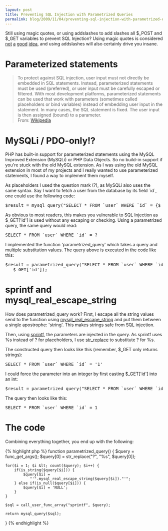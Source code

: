 ```yaml
---
layout: post
title: Preventing SQL Injection with Parametrized Queries
permalink: blog/2009/11/04/preventing-sql-injection-with-parametrized-queries/
---
```


<p>Still using magic quotes, or using addslashes to add slashes all $_POST and $_GET variables to prevent SQL Injection? Using magic quotes is considered <a href="http://arpad.co.uk/2008/09/the-adventure-of-php-and-the-magic-quotes/">not</a> <a href="http://www.sitepoint.com/blogs/2005/03/02/magic-quotes-headaches/">a</a> <a href="http://mordred.niama.net/blog/?p=122">good</a> <a href="http://nedbatchelder.com/blog/200310/php_and_magic_quotes.html">idea</a>, and using addslashes will also certainly drive you insane.</p>
<h1>Parameterized statements</h1>
<blockquote><p>To protect against SQL injection, user input must not directly be embedded in SQL statements. Instead, parameterized statements must be used (preferred), or user input must be carefully escaped or filtered. With most development platforms, parameterized statements can be used that work with parameters (sometimes called placeholders or bind variables) instead of embedding user input in the statement. In many cases, the SQL statement is fixed. The user input is then assigned (bound) to a parameter.<br />
From: <a href="http://en.wikipedia.org/wiki/SQL_injection#Preventing_SQL_injection">Wikipedia</a></p></blockquote>
<p><span id="more-34"></span></p>
<h1>MySQLi / PDO-only!?</h1>
<p>PHP has built-in support for parameterized statements using the MySQL Improved Extension (MySQLi) or PHP Data Objects. So no build-in support if you're stuck with the old MySQL extension. As I was using the old MySQL extension in most of my projects and I really wanted to use parameterized statements, I found a way to implement them myself.</p>
<p>As placeholders I used the question mark (?), as MySQLi also uses the same syntax. Say I want to fetch a user from the database by its field `id`, one could use the following code:</p>
<pre class="brush: php;">$result = mysql_query("SELECT * FROM `user` WHERE `id` = {$_GET['id']}");</pre>
<p>As obvious to most readers, this makes you vulnerable to SQL Injection as $_GET['id'] is used without any escaping or checking. Using a parametrized query, the same query would read:</p>
<pre class="brush: sql;">SELECT * FROM `user` WHERE `id` = ?</pre>
<p>I implemented the function 'parametrized_query' which takes a query and multiple substitution values. The query above is executed in the code like this:</p>
<pre class="brush: php;">$result = parametrized_query("SELECT * FROM `user` WHERE `id` = ?",
   $_GET['id']);</pre>
<h1>sprintf and mysql_real_escape_string</h1>
<p>How does parametrized_query work? First, I escape all the string values send to the function using <a href="http://php.net/mysql_real_escape_string">mysql_real_escape_string</a> and put them between a single apostrophe: 'string'. This makes strings safe from SQL injection.</p>
<p>Then, using <a href="http://php.net/sprintf">sprintf</a>, the parameters are injected in the query. As sprintf uses %s instead of ? for placeholders, I use <a href="http://php.net/str_replace">str_replace</a> to substitute ? for %s.</p>
<p>The constructed query then looks like this (remember, $_GET only returns strings):</p>
<pre class="brush: sql;">SELECT * FROM `user` WHERE `id` = '1'</pre>
<p>I could force the parameter into an integer by first casting $_GET['id'] into an int:</p>
<pre class="brush: php;">$result = parametrized_query("SELECT * FROM `user` WHERE `id` = ?", (int) $_GET['id']);</pre>
<p>The query then looks like this:</p>
<pre class="brush: sql;">SELECT * FROM `user` WHERE `id` = 1</pre>
<h1>The code</h1>
<p>Combining everything together, you end up with the following:</p>
{% highlight php %}
function parametrized_query()
{
    $query = func_get_args();
   $query[0] = str_replace("?", "%s", $query[0]);

    for($i = 1; $i &lt; count($query); $i++) {
        if(is_string($query[$i])) {
            $query[$i] =
               "'".mysql_real_escape_string($query[$i])."'";
        } else if(is_null($query[$i])) {
            $query[$i] = 'NULL';
        }
    }

    $sql = call_user_func_array("sprintf", $query);

    return mysql_query($sql);
}
{% endhighlight %}
